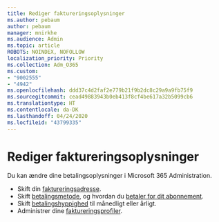 ```yaml
---
title: Rediger faktureringsoplysninger
ms.author: pebaum
author: pebaum
manager: mnirkhe
ms.audience: Admin
ms.topic: article
ROBOTS: NOINDEX, NOFOLLOW
localization_priority: Priority
ms.collection: Adm_O365
ms.custom:
- "9002555"
- "4942"
ms.openlocfilehash: ddd37c4d2faf2e779b21f9b2dc8c29a9a9fb75f9
ms.sourcegitcommit: cead49883943b0eb413f8cf4be617a32b5099cb6
ms.translationtype: HT
ms.contentlocale: da-DK
ms.lasthandoff: 04/24/2020
ms.locfileid: "43799335"
---
```

# <a name="change-billing-information"></a>Rediger faktureringsoplysninger

Du kan ændre dine betalingsoplysninger i Microsoft 365 Administration. 

- Skift din [faktureringsadresse](https://docs.microsoft.com/microsoft-365/commerce/billing-and-payments/change-your-billing-addresses).
- Skift [betalingsmetode](https://docs.microsoft.com/microsoft-365/commerce/billing-and-payments/add-update-or-remove-credit-card-or-bank-account), og hvordan du [betaler for dit abonnement](https://docs.microsoft.com/microsoft-365/commerce/billing-and-payments/pay-for-your-subscription).
- Skift [betalingshyppighed](https://docs.microsoft.com/microsoft-365/commerce/billing-and-payments/change-payment-frequency) til månedligt eller årligt.
- Administrer dine [faktureringsprofiler](https://docs.microsoft.com/microsoft-365/commerce/billing-and-payments/manage-billing-profiles).
